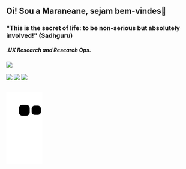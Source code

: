 ## Oi! Sou a Maraneane, sejam bem-vindes🌱 
                 

 <div>
  <div> 
  
  ### "This is the secret of life: to be non-serious but absolutely involved!" (Sadhguru)
  ##### .UX Research and Research Ops.
     
  <a href="https://github.com/maraneane">
  <img height="180em" src="https://github-readme-stats.vercel.app/api/top-langs/?username=maraneane&layout=compact&langs_count=7&theme=dracula"/>
      <p>
  <a href="https://instagram.com/nanepassos_" target="_blank"><img src="https://img.shields.io/badge/-Instagram-%23E4405F?style=for-the-badge&logo=instagram&logoColor=white"      target="_blank"></a>
 	<a href = "mailto:maraneane@gmail.com"><img src="https://img.shields.io/badge/-Gmail-%23333?style=for-the-badge&logo=gmail&logoColor=white" target="_blank"></a>
  <a href="https://www.linkedin.com/in/maraneane/" target="_blank"><img src="https://img.shields.io/badge/-LinkedIn-%230077B5?style=for-the-badge&logo=linkedin&logoColor=white" target="_blank"></a>

  
 ##
  
  <div> 
 
  ![Snake animation](https://github.com/rafaballerini/rafaballerini/blob/output/github-contribution-grid-snake.svg)
 
</div>
